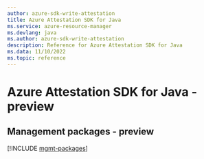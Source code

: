 ```yaml
---
author: azure-sdk-write-attestation
title: Azure Attestation SDK for Java
ms.service: azure-resource-manager
ms.devlang: java
ms.author: azure-sdk-write-attestation
description: Reference for Azure Attestation SDK for Java
ms.data: 11/10/2022
ms.topic: reference
---
```

# Azure Attestation SDK for Java - preview

## Management packages - preview
[!INCLUDE [mgmt-packages](attestation-mgmt-index.md)]
